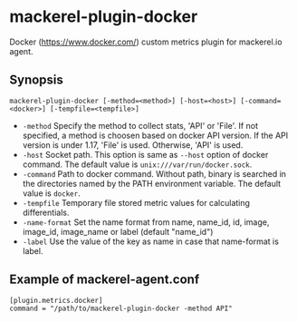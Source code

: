 mackerel-plugin-docker
=========================

Docker (https://www.docker.com/) custom metrics plugin for mackerel.io agent.

## Synopsis

```shell
mackerel-plugin-docker [-method=<method>] [-host=<host>] [-command=<docker>] [-tempfile=<tempfile>]
```

- `-method` Specify the method to collect stats, 'API' or 'File'. If not specified, a method is choosen based on docker API version. If the API version is under 1.17, 'File' is used. Otherwise, 'API' is used.
- `-host` Socket path. This option is same as `--host` option of docker command. The default value is `unix:///var/run/docker.sock`.
- `-command` Path to docker command. Without path, binary is searched in the directories named by the PATH environment variable. The default value is `docker`.
- `-tempfile` Temporary file stored metric values for calculating differentials.
- `-name-format` Set the name format from name, name_id, id, image, image_id, image_name or label (default "name_id")
- `-label` Use the value of the key as name in case that name-format is label.

## Example of mackerel-agent.conf

```
[plugin.metrics.docker]
command = "/path/to/mackerel-plugin-docker -method API"
```

